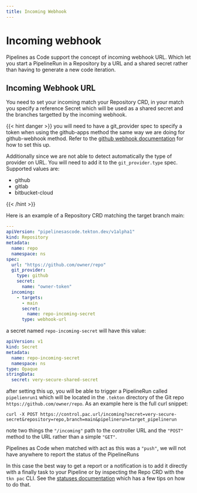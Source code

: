 ```yaml
---
title: Incoming Webhook
---
```

# Incoming webhook

Pipelines as Code support the concept of incoming webhook URL. Which let you
start a PipelineRun in a Repository by a URL and a shared secret rather than
having to generate a new code iteration.

## Incoming Webhook URL

You need to set your incoming match your Repository CRD, in your match you
specify a reference Secret which will be used as a shared secret and the
branches targetted by the incoming webhook.

{{< hint danger >}}
you will need to have a git_provider spec to specify a token when using the
github-apps method the same way we are doing for github-webhook method. Refer to
the [github webhook documentation](/docs/install/github_webhook) for how to set
this up.

Additionally since we are not able to detect automatically the type of provider
on URL. You will need to add it to the `git_provider.type` spec. Supported
values are:

- github
- gitlab
- bitbucket-cloud

{{< /hint >}}

Here is an example of a Repository CRD matching the target branch main:

```yaml
---
apiVersion: "pipelinesascode.tekton.dev/v1alpha1"
kind: Repository
metadata:
  name: repo
  namespace: ns
spec:
  url: "https://github.com/owner/repo"
  git_provider:
    type: github
    secret:
      name: "owner-token"
  incoming:
    - targets:
      - main
      secret:
        name: repo-incoming-secret
      type: webhook-url
```

a secret named `repo-incoming-secret` will have this value:

```yaml
apiVersion: v1
kind: Secret
metadata:
  name: repo-incoming-secret
  namespace: ns
type: Opaque
stringData:
  secret: very-secure-shared-secret
```

after setting this up, you will be able to trigger a PipelineRun called
`pipelienrun1` which will be located in the `.tekton` directory of the Git repo
`https://github.com/owner/repo`. As an example here is the full curl snippet:

```shell
curl -X POST https://control.pac.url/incoming?secret=very-secure-secret&repository=repo,branch=main&pipelinerun=target_pipelinerun
```

note two things the `"/incoming"` path to the controller URL and the `"POST"`
method to the URL rather than a simple `"GET"`.

Pipelines as Code when matched with act as this was a `"push"`, we will not have
anywhere to report the status of the PipelineRuns

In this case the best way to get a report or a notification is to add it directly
with a finally task to your Pipeline or by inspecting the Repo CRD with the `tkn
pac` CLI. See the [statuses documentation](/docs/guide/statuses) which has a few
tips on how to do that.
